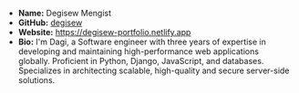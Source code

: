 - **Name:** Degisew Mengist
- **GitHub:** [degisew](https://github.com/degisew)
- **Website:** https://degisew-portfolio.netlify.app
- **Bio:** I'm Dagi, a Software engineer with three years of expertise in developing and maintaining high-performance web applications globally. Proficient in Python, Django, JavaScript, and databases. Specializes in architecting scalable, high-quality and secure server-side solutions.
